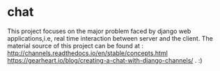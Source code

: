 # chat
This project focuses on the major problem faced by django web applications,i.e, real time interaction between server and the client. The material source of this project can be found at :
http://channels.readthedocs.io/en/stable/concepts.html
https://gearheart.io/blog/creating-a-chat-with-django-channels/ .
:)
